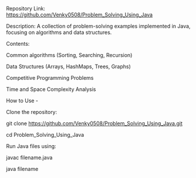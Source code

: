 Repository Link: https://github.com/Venky0508/Problem_Solving_Using_Java

Description:
A collection of problem-solving examples implemented in Java, focusing on algorithms and data structures.

Contents:

Common algorithms (Sorting, Searching, Recursion)

Data Structures (Arrays, HashMaps, Trees, Graphs)

Competitive Programming Problems

Time and Space Complexity Analysis

How to Use - 

Clone the repository:

git clone https://github.com/Venky0508/Problem_Solving_Using_Java.git

cd Problem_Solving_Using_Java

Run Java files using:

javac filename.java  

java filename  
